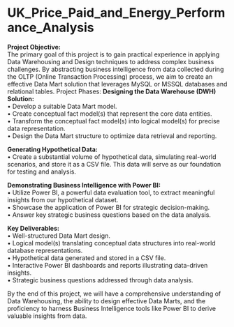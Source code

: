 # UK_Price_Paid_and_Energy_Performance_Analysis

**Project Objective:**<br>
The primary goal of this project is to gain practical experience in applying Data Warehousing and Design techniques to address complex business challenges. By abstracting business intelligence from data collected during the OLTP (Online Transaction Processing) process, we aim to create an effective Data Mart solution that leverages MySQL or MSSQL databases and relational tables.
Project Phases:
**Designing the Data Warehouse (DWH) Solution:**<br>
•	Develop a suitable Data Mart model.<br>
•	Create conceptual fact model(s) that represent the core data entities.<br>
•	Transform the conceptual fact model(s) into logical model(s) for precise data representation.<br>
•	Design the Data Mart structure to optimize data retrieval and reporting.

**Generating Hypothetical Data:**<br>
•	Create a substantial volume of hypothetical data, simulating real-world scenarios, and store it as a CSV file. This data will serve as our foundation for testing and analysis.<br>

**Demonstrating Business Intelligence with Power BI:**<br>
•	Utilize Power BI, a powerful data evaluation tool, to extract meaningful insights from our hypothetical dataset.<br>
•	Showcase the application of Power BI for strategic decision-making.<br>
•	Answer key strategic business questions based on the data analysis.

**Key Deliverables:**<br>
•	Well-structured Data Mart design.<br>
•	Logical model(s) translating conceptual data structures into real-world database representations.<br>
•	Hypothetical data generated and stored in a CSV file.<br>
•	Interactive Power BI dashboards and reports illustrating data-driven insights.<br>
•	Strategic business questions addressed through data analysis.

By the end of this project, we will have a comprehensive understanding of Data Warehousing, the ability to design effective Data Marts, and the proficiency to harness Business Intelligence tools like Power BI to derive valuable insights from data.
